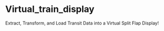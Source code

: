 # Virtual_train_display
Extract, Transform, and Load Transit Data into a Virtual Split Flap Display!
